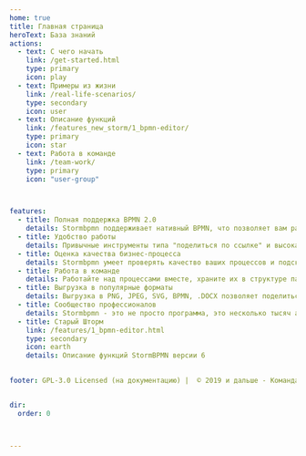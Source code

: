 ```yaml
---
home: true
title: Главная страница
heroText: База знаний 
actions:
  - text: С чего начать
    link: /get-started.html
    type: primary
    icon: play
  - text: Примеры из жизни
    link: /real-life-scenarios/
    type: secondary
    icon: user
  - text: Описание функций
    link: /features_new_storm/1_bpmn-editor/
    type: primary  
    icon: star
  - text: Работа в команде
    link: /team-work/
    type: primary  
    icon: "user-group"



features:
  - title: Полная поддержка BPMN 2.0
    details: Stormbpmn поддерживает нативный BPMN, что позволяет вам разговаривать с коллегами и заказчиками на одном языке.
  - title: Удобство работы
    details: Привычные инструменты типа "поделиться по ссылке" и высокая скорость работы делают создание и согласование простым и понятным.
  - title: Оценка качества бизнес-процесса
    details: Stormbpmn умеет проверять качество ваших процессов и подсказывать, как их улучшить.
  - title: Работа в команде
    details: Работайте над процессами вместе, храните их в структуре папок. Stormbpmn автоматически версионирует все.
  - title: Выгрузка в популярные форматы
    details: Выгрузка в PNG, JPEG, SVG, BPMN, .DOCX позволяет поделиться процессами с коллегами, у которых нет постоянного доступа в интернет.
  - title: Сообщество профессионалов
    details: Stormbpmn - это не просто программа, это несколько тысяч аналитиков, которые с радостью делятся опытом работы с бизнес-процессами со всеми желающими. Приходите и вы!
  - title: Старый Шторм
    link: /features/1_bpmn-editor.html
    type: secondary  
    icon: earth
    details: Описание функций StormBPMN версии 6
    

footer: GPL-3.0 Licensed (на документацию) |  © 2019 и дальше - Команда stormbpmn.com


dir:
  order: 0



---
```

